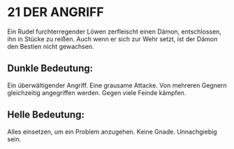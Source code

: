 # 21 DER ANGRIFF

Ein Rudel furchterregender Löwen zerfleischt einen 
Dämon, entschlossen, ihn in Stücke zu reißen. Auch 
wenn er sich zur Wehr setzt, ist der Dämon den Bestien 
nicht gewachsen.
## Dunkle Bedeutung:
Ein überwältigender Angriff. Eine grausame Attacke. 
Von mehreren Gegnern gleichzeitig angegriffen werden. 
Gegen viele Feinde kämpfen.
## Helle Bedeutung:
Alles einsetzen, um ein Problem anzugehen. Keine 
Gnade. Unnachgiebig sein.